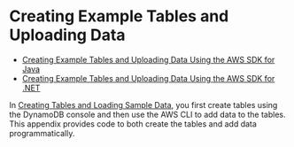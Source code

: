 # Creating Example Tables and Uploading Data<a name="AppendixSampleDataCode"></a>


+ [Creating Example Tables and Uploading Data Using the AWS SDK for Java](AppendixSampleDataCodeJava.md)
+ [Creating Example Tables and Uploading Data Using the AWS SDK for \.NET](AppendixSampleDataCodeDotNET.md)

In [Creating Tables and Loading Sample Data](SampleData.md), you first create tables using the DynamoDB console and then use the AWS CLI to add data to the tables\. This appendix provides code to both create the tables and add data programmatically\. 